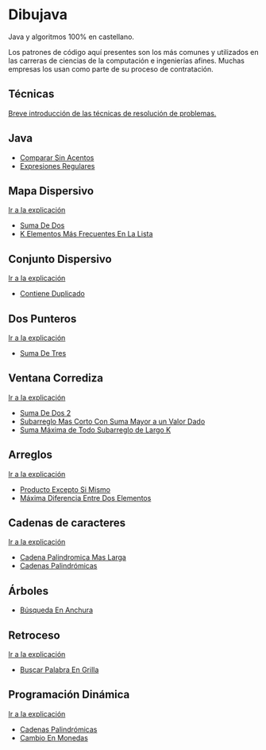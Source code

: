 # Dibujava

Java y algoritmos 100% en castellano.

Los patrones de código aquí presentes son los más comunes y utilizados en las carreras de ciencias de la computación e ingenierías afines.
Muchas empresas los usan como parte de su proceso de contratación.

## Técnicas

[Breve introducción de las técnicas de resolución de problemas.
](tecnicas.md)

## Java
- [Comparar Sin Acentos](src%2Fmain%2Fjava%2Fcom%2Fzurcacielos%2Fjava%2FCompararSinAcentos.java)
- [Expresiones Regulares](src%2Fmain%2Fjava%2Fcom%2Fzurcacielos%2Fjava%2FExpresionesRegulares.java)

## Mapa Dispersivo

[Ir a la explicación](src%2Fmain%2Fjava%2Fcom%2Fzurcacielos%2Falgoritmos%2Fmapadispersivo%2Freadme.md)

- [Suma De Dos](src%2Fmain%2Fjava%2Fcom%2Fzurcacielos%2Falgoritmos%2Fmapadispersivo%2FSumaDeDos.java)
- [K Elementos Más Frecuentes En La Lista](src%2Fmain%2Fjava%2Fcom%2Fzurcacielos%2Falgoritmos%2Fmapadispersivo%2FKElementosMasFrecuentesEnLaLista.java)

## Conjunto Dispersivo

[Ir a la explicación](src%2Fmain%2Fjava%2Fcom%2Fzurcacielos%2Falgoritmos%2Fconjuntodispersivo%2Freadme.md)

- [Contiene Duplicado](src%2Fmain%2Fjava%2Fcom%2Fzurcacielos%2Falgoritmos%2Fconjuntodispersivo%2FContieneDuplicado.java)

## Dos Punteros

[Ir a la explicación](src%2Fmain%2Fjava%2Fcom%2Fzurcacielos%2Falgoritmos%2Fdospunteros%2Freadme.md)
- [Suma De Tres](src%2Fmain%2Fjava%2Fcom%2Fzurcacielos%2Falgoritmos%2Fdospunteros%2FSumaDe3.java)


## Ventana Corrediza

[Ir a la explicación](src%2Fmain%2Fjava%2Fcom%2Fzurcacielos%2Falgoritmos%2Fventanacorrediza%2Freadme.md)
- [Suma De Dos 2](src%2Fmain%2Fjava%2Fcom%2Fzurcacielos%2Falgoritmos%2Fventanacorrediza%2FSumaDeDos2.java)
- [Subarreglo Mas Corto Con Suma Mayor a un Valor Dado](src%2Fmain%2Fjava%2Fcom%2Fzurcacielos%2Falgoritmos%2Fventanacorrediza%2FSubarregloMasCortoConSumaMayorAUnValorDado.java)
- [Suma Máxima de Todo Subarreglo de Largo K](src%2Fmain%2Fjava%2Fcom%2Fzurcacielos%2Falgoritmos%2Fventanacorrediza%2FSumaMaximaDeTodoSubArregloDeLargoK.java)

## Arreglos

[Ir a la explicación](src%2Fmain%2Fjava%2Fcom%2Fzurcacielos%2Falgoritmos%2Fmedio%2Freadme.md)

- [Producto Excepto Si Mismo](src%2Fmain%2Fjava%2Fcom%2Fzurcacielos%2Falgoritmos%2Farreglo%2FProductoExceptoSiMismo.java)
- [Máxima Diferencia Entre Dos Elementos](src%2Fmain%2Fjava%2Fcom%2Fzurcacielos%2Falgoritmos%2Farreglo%2FMaximaDiferenciaEntreDosElementos.java)

## Cadenas de caracteres
[Ir a la explicación](src%2Fmain%2Fjava%2Fcom%2Fzurcacielos%2Falgoritmos%2Fcadena%2Freadme.md)

- [Cadena Palindromica Mas Larga](src%2Fmain%2Fjava%2Fcom%2Fzurcacielos%2Falgoritmos%2Fcadena%2FCadenaPalindromicaMasLarga.java)
- [Cadenas Palindrómicas](src%2Fmain%2Fjava%2Fcom%2Fzurcacielos%2Falgoritmos%2Fcadena%2FCadenasPalindromicas.java)

## Árboles

- [Búsqueda En Anchura](src%2Fmain%2Fjava%2Fcom%2Fzurcacielos%2Falgoritmos%2Farbol%2FBusquedaEnAnchura.java)

## Retroceso
[Ir a la explicación](src%2Fmain%2Fjava%2Fcom%2Fzurcacielos%2Falgoritmos%2Fretroceso%2Freadme.md)
- [Buscar Palabra En Grilla](src%2Fmain%2Fjava%2Fcom%2Fzurcacielos%2Falgoritmos%2Fretroceso%2FBuscarPalabraEnGrilla.java)

## Programación Dinámica

[Ir a la explicación](src%2Fmain%2Fjava%2Fcom%2Fzurcacielos%2Falgoritmos%2Fprogramaciondinamica%2Freadme.md)

- [Cadenas Palindrómicas](src%2Fmain%2Fjava%2Fcom%2Fzurcacielos%2Falgoritmos%2Fprogramaciondinamica%2FCadenasPalindromicas.java)
- [Cambio En Monedas](src%2Fmain%2Fjava%2Fcom%2Fzurcacielos%2Falgoritmos%2Fprogramaciondinamica%2FCambioEnMonedas.java)
